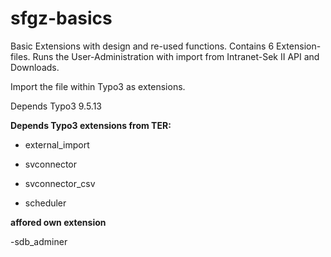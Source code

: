 # sfgz-basics
Basic Extensions with design and re-used functions. Contains 6 Extension-files. Runs the User-Administration with import from Intranet-Sek II API and Downloads.

Import the file within Typo3 as extensions.

Depends Typo3 9.5.13

**Depends Typo3 extensions from TER:**

- external_import 
 
- svconnector
 
- svconnector_csv 
 
- scheduler
 
**affored own extension**

-sdb_adminer

